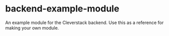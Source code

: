 backend-example-module
======================

An example module for the Cleverstack backend. Use this as a reference for making your own module.
